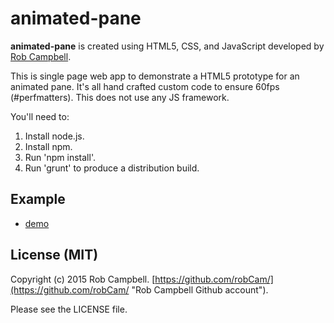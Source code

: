 # animated-pane

**animated-pane** is created using HTML5, CSS, and JavaScript developed by [Rob Campbell](https://github.com/robCam/).

This is single page web app to demonstrate a HTML5 prototype for an animated pane.
It's all hand crafted custom code to ensure 60fps (#perfmatters). This does not use any JS framework. 

You'll need to:

1. Install node.js.
1. Install npm.
1. Run 'npm install'.
1. Run 'grunt' to produce a distribution build.

## Example

* [demo](http://robcam.github.io/demos/01_top-to-bottom/)

## License (MIT)

Copyright (c) 2015 Rob Campbell. [https://github.com/robCam/](https://github.com/robCam/ "Rob Campbell Github account").

Please see the LICENSE file.